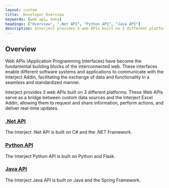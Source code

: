 ```yaml
---
layout: custom
title:  Developer Overview
keywords: [web api, data]
headings: ["Overview", ".Net API", "Python API", "Java API"]
description: Interject provides 3 web APIs built on 3 different platforms. These Web APIs serve as a bridge between custom data sources and the Interject Excel Addin, allowing them to request and share information, perform actions, and deliver real-time updates.
---
```


## Overview

Web APIs (Application Programming Interfaces) have become the fundamental building blocks of the interconnected web. These interfaces enable different software systems and applications to communicate with the Interject Addin, facilitating the exchange of data and functionality in a seamless and standardized manner. 

Interject provides 3 web APIs built on 3 different platforms. These Web APIs serve as a bridge between custom data sources and the Interject Excel Addin, allowing them to request and share information, perform actions, and deliver real-time updates.

### [.Net API](/wApi/dot-net-api-setup.html)

The Interject .Net API is built on C# and the .NET Framework.

### [Python API](/wApi/python-api-setup.html)

The Interject Python API is built on Python and Flask.

### [Java API](/wApi/java-api-setup.html)

The Interject Java API is built on Java and the Spring Framework.